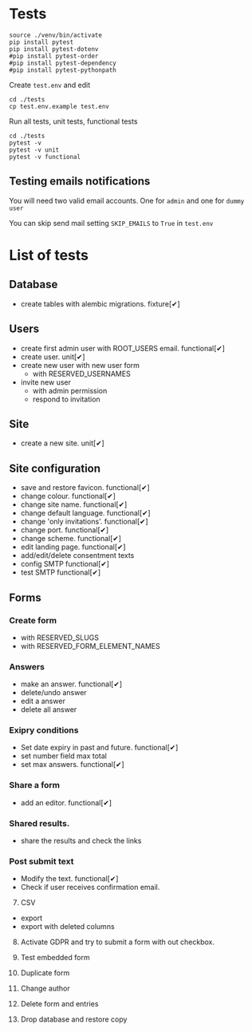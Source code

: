# Tests

```
source ./venv/bin/activate
pip install pytest
pip install pytest-dotenv
#pip install pytest-order
#pip install pytest-dependency
#pip install pytest-pythonpath
```

Create `test.env` and edit
```
cd ./tests
cp test.env.example test.env
```

Run all tests, unit tests, functional tests

```
cd ./tests
pytest -v
pytest -v unit
pytest -v functional
```

## Testing emails notifications

You will need two valid email accounts. One for `admin` and one for `dummy user`

You can skip send mail setting `SKIP_EMAILS` to `True` in `test.env`

# List of tests

## Database
  * create tables with alembic migrations. fixture[✔]

## Users
  * create first admin user with ROOT_USERS email. functional[✔]
  * create user. unit[✔]
  * create new user with new user form
    * with RESERVED_USERNAMES
  * invite new user
    * with admin permission
    * respond to invitation

## Site
  * create a new site. unit[✔]

## Site configuration
  * save and restore favicon. functional[✔]
  * change colour. functional[✔]
  * change site name. functional[✔]
  * change default language. functional[✔]
  * change 'only invitations'. functional[✔]
  * change port. functional[✔]
  * change scheme. functional[✔]
  * edit landing page. functional[✔]
  * add/edit/delete consentment texts
  * config SMTP functional[✔]
  * test SMTP functional[✔]



## Forms
### Create form
  * with RESERVED_SLUGS
  * with RESERVED_FORM_ELEMENT_NAMES

### Answers
  * make an answer. functional[✔]
  * delete/undo answer
  * edit a answer
  * delete all answer

### Exipry conditions
  * Set date expiry in past and future. functional[✔]
  * set number field max total
  * set max answers. functional[✔]

### Share a form
  * add an editor. functional[✔]

### Shared results.
  * share the results and check the links

### Post submit text
  * Modify the text. functional[✔]
  * Check if user receives confirmation email.

7. CSV
  * export
  * export with deleted columns

8. Activate GDPR and try to submit a form with out checkbox.
9. Test embedded form
10. Duplicate form
11. Change author

12. Delete form and entries

13. Drop database and restore copy

